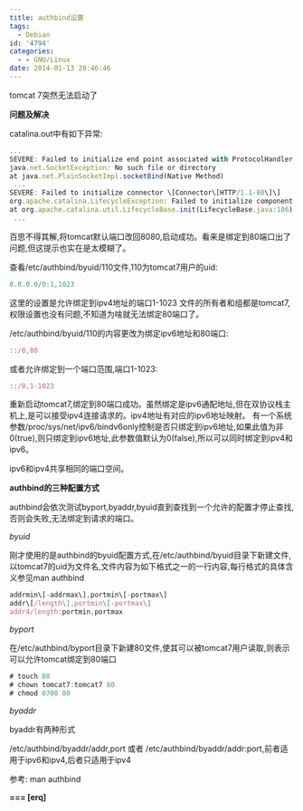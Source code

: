 ```yaml
---
title: authbind设置
tags:
  - Debian
id: '4794'
categories:
  - - GNU/Linux
date: 2014-01-13 20:46:46
---
```


tomcat 7突然无法启动了
<!-- more -->
**问题及解决**

catalina.out中有如下异常:
```js
...
SEVERE: Failed to initialize end point associated with ProtocolHandler \["http-bio-80"\]
java.net.SocketException: No such file or directory
at java.net.PlainSocketImpl.socketBind(Native Method)
 ...
SEVERE: Failed to initialize connector \[Connector\[HTTP/1.1-80\]\]
org.apache.catalina.LifecycleException: Failed to initialize component \[Connector\[HTTP/1.1-80\]\]
at org.apache.catalina.util.LifecycleBase.init(LifecycleBase.java:106)
 ...
```

百思不得其解,将tomcat默认端口改回8080,启动成功。看来是绑定到80端口出了问题,但这提示也实在是太模糊了。

查看/etc/authbind/byuid/110文件,110为tomcat7用户的uid:
```js
0.0.0.0/0:1,1023
```
这里的设置是允许绑定到ipv4地址的端口1-1023
文件的所有者和组都是tomcat7,权限设置也没有问题,不知道为啥就无法绑定80端口了。

/etc/authbind/byuid/110的内容更改为绑定ipv6地址和80端口:
```js
::/0,80
```
或者允许绑定到一个端口范围,端口1-1023:
```js
::/0,1-1023
```

重新启动tomcat7,绑定到80端口成功。虽然绑定是ipv6通配地址,但在双协议栈主机上,是可以接受ipv4连接请求的。ipv4地址有对应的ipv6地址映射。
有一个系统参数/proc/sys/net/ipv6/bindv6only控制是否只绑定到ipv6地址,如果此值为非0(true),则只绑定到ipv6地址,此参数值默认为0(false),所以可以同时绑定到ipv4和ipv6。

ipv6和ipv4共享相同的端口空间。

**authbind的三种配置方式**

authbind会依次测试byport,byaddr,byuid直到查找到一个允许的配置才停止查找,否则会失败,无法绑定到请求的端口。

_byuid_

刚才使用的是authbind的byuid配置方式,在/etc/authbind/byuid目录下新建文件,以tomcat7的uid为文件名,文件内容为如下格式之一的一行内容,每行格式的具体含义参见man authbind
```js
addrmin\[-addrmax\],portmin\[-portmax\]
addr\[/length\],portmin\[-portmax\]
addr4/length:portmin,portmax
```

_byport_

在/etc/authbind/byport目录下新建80文件,使其可以被tomcat7用户读取,则表示可以允许tomcat绑定到80端口
```js
# touch 80
# chown tomcat7:tomcat7 80
# chmod 0700 80
```

_byaddr_

byaddr有两种形式

/etc/authbind/byaddr/addr,port 或者 /etc/authbind/byaddr/addr:port,前者适用于ipv6和ipv4,后者只适用于ipv4

参考:
man authbind

**\===
\[erq\]**